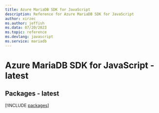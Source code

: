 ```yaml
---
title: Azure MariaDB SDK for JavaScript
description: Reference for Azure MariaDB SDK for JavaScript
author: xirzec
ms.author: jeffish
ms.data: 07/20/2023
ms.topic: reference
ms.devlang: javascript
ms.service: mariadb
---
```

# Azure MariaDB SDK for JavaScript - latest
## Packages - latest
[!INCLUDE [packages](mariadb-index.md)]